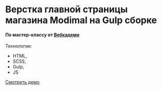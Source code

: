 # Верстка главной страницы магазина Modimal на Gulp сборке
#### По мастер-классу от [Вебкадеми](https://www.youtube.com/@WebCademy/videos)

Технологии:
- HTML,
- SCSS,
- Gulp,
- JS

[Смотреть демо](https://afkeomre.github.io/modimal/)
